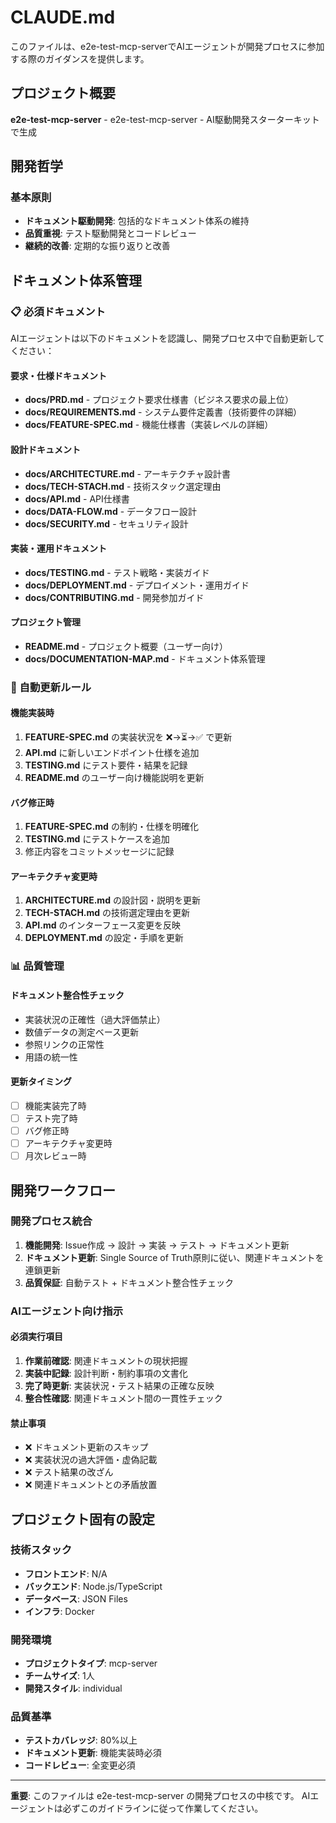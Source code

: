 # CLAUDE.md

このファイルは、e2e-test-mcp-serverでAIエージェントが開発プロセスに参加する際のガイダンスを提供します。

## プロジェクト概要

**e2e-test-mcp-server** - e2e-test-mcp-server - AI駆動開発スターターキットで生成

## 開発哲学

### 基本原則
- **ドキュメント駆動開発**: 包括的なドキュメント体系の維持
- **品質重視**: テスト駆動開発とコードレビュー
- **継続的改善**: 定期的な振り返りと改善

## ドキュメント体系管理

### 📋 必須ドキュメント

AIエージェントは以下のドキュメントを認識し、開発プロセス中で自動更新してください：

#### 要求・仕様ドキュメント
- **docs/PRD.md** - プロジェクト要求仕様書（ビジネス要求の最上位）
- **docs/REQUIREMENTS.md** - システム要件定義書（技術要件の詳細）
- **docs/FEATURE-SPEC.md** - 機能仕様書（実装レベルの詳細）

#### 設計ドキュメント
- **docs/ARCHITECTURE.md** - アーキテクチャ設計書
- **docs/TECH-STACH.md** - 技術スタック選定理由
- **docs/API.md** - API仕様書
- **docs/DATA-FLOW.md** - データフロー設計
- **docs/SECURITY.md** - セキュリティ設計

#### 実装・運用ドキュメント
- **docs/TESTING.md** - テスト戦略・実装ガイド
- **docs/DEPLOYMENT.md** - デプロイメント・運用ガイド
- **docs/CONTRIBUTING.md** - 開発参加ガイド

#### プロジェクト管理
- **README.md** - プロジェクト概要（ユーザー向け）
- **docs/DOCUMENTATION-MAP.md** - ドキュメント体系管理

### 🔄 自動更新ルール

#### 機能実装時
1. **FEATURE-SPEC.md** の実装状況を ❌→⏳→✅ で更新
2. **API.md** に新しいエンドポイント仕様を追加
3. **TESTING.md** にテスト要件・結果を記録
4. **README.md** のユーザー向け機能説明を更新

#### バグ修正時
1. **FEATURE-SPEC.md** の制約・仕様を明確化
2. **TESTING.md** にテストケースを追加
3. 修正内容をコミットメッセージに記録

#### アーキテクチャ変更時
1. **ARCHITECTURE.md** の設計図・説明を更新
2. **TECH-STACH.md** の技術選定理由を更新
3. **API.md** のインターフェース変更を反映
4. **DEPLOYMENT.md** の設定・手順を更新

### 📊 品質管理

#### ドキュメント整合性チェック
- 実装状況の正確性（過大評価禁止）
- 数値データの測定ベース更新
- 参照リンクの正常性
- 用語の統一性

#### 更新タイミング
- [ ] 機能実装完了時
- [ ] テスト完了時
- [ ] バグ修正時
- [ ] アーキテクチャ変更時
- [ ] 月次レビュー時

## 開発ワークフロー

### 開発プロセス統合
1. **機能開発**: Issue作成 → 設計 → 実装 → テスト → ドキュメント更新
2. **ドキュメント更新**: Single Source of Truth原則に従い、関連ドキュメントを連鎖更新
3. **品質保証**: 自動テスト + ドキュメント整合性チェック

### AIエージェント向け指示

#### 必須実行項目
1. **作業前確認**: 関連ドキュメントの現状把握
2. **実装中記録**: 設計判断・制約事項の文書化
3. **完了時更新**: 実装状況・テスト結果の正確な反映
4. **整合性確認**: 関連ドキュメント間の一貫性チェック

#### 禁止事項
- ❌ ドキュメント更新のスキップ
- ❌ 実装状況の過大評価・虚偽記載
- ❌ テスト結果の改ざん
- ❌ 関連ドキュメントとの矛盾放置

## プロジェクト固有の設定

### 技術スタック
- **フロントエンド**: N/A
- **バックエンド**: Node.js/TypeScript
- **データベース**: JSON Files
- **インフラ**: Docker

### 開発環境
- **プロジェクトタイプ**: mcp-server
- **チームサイズ**: 1人
- **開発スタイル**: individual

### 品質基準
- **テストカバレッジ**: 80%以上
- **ドキュメント更新**: 機能実装時必須
- **コードレビュー**: 全変更必須

---

**重要**: このファイルは e2e-test-mcp-server の開発プロセスの中核です。
AIエージェントは必ずこのガイドラインに従って作業してください。
